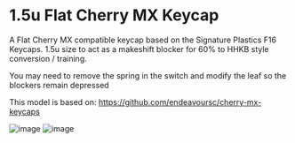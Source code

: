 # 1.5u Flat Cherry MX Keycap
A Flat Cherry MX compatible keycap based on the Signature Plastics F16 Keycaps.
1.5u size to act as a makeshift blocker for 60% to HHKB style conversion / training.

You may need to remove the spring in the switch and modify the leaf so the blockers remain depressed

This model is based on: https://github.com/endeavoursc/cherry-mx-keycaps

![image](https://github.com/d-floe/1.5u-flat-cap/assets/31980883/1a70480d-eef9-4838-abb2-2cfa5cdfd8c7)
![image](https://github.com/d-floe/1.5u-flat-cap/assets/31980883/ff120a23-f9d5-408f-9f96-7982deb46a6b)

